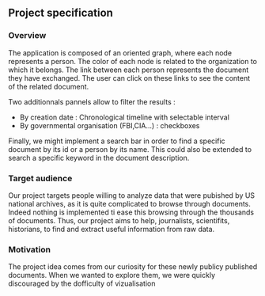 ## Project specification

### Overview

The application is composed of an oriented graph, where each node represents a person.
The color of each node is related to the organization to which it belongs.
The link between each person represents the document they have exchanged.
The user can click on these links to see the content of the related document.

Two additionnals pannels allow to filter the results :
* By creation date : Chronological timeline with selectable interval
* By governmental organisation (FBI,CIA...) : checkboxes

Finally, we might implement a search bar in order to find a specific document by its id or
a person by its name. This could also be extended to search a specific keyword in the
document description.

### Target audience
Our project targets people willing to analyze data that were pubished by US national archives,
as it is quite complicated to browse through documents. Indeed nothing is implemented
ti ease this browsing through the thousands of documents.
Thus, our project aims to help, journalists, scientifits, historians, to find and extract useful
information from raw data.

### Motivation
The project idea comes from our curiosity for these newly publicy published documents.
When we wanted to explore them, we were quickly discouraged by the dofficulty of
vizualisation

